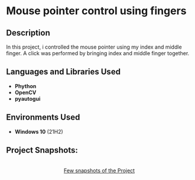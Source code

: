 <h1>Mouse pointer control using fingers</h1>


<h2>Description</h2>
In this project, i controlled the mouse pointer using my index and middle finger. A click was performed by bringing index and middle finger together.
<br />


<h2>Languages and Libraries Used</h2>

- <b>Phython</b> 
- <b>OpenCV</b>
- <b>pyautogui</b>

<h2>Environments Used </h2>

- <b>Windows 10</b> (21H2)

<h2>Project Snapshots:</h2>

<p align="center">
<br/>
<a href="https://github.com/joshmadakor1">Few snapshots of the Project</a>
<br />
